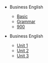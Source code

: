- Business English

  - [Basic](basic.md)
  - [Grammar](grammar.md)
  - [900](900.md)

- Business English

  - [Unit 1](quickstart.md)
  - [Unit 2](quickstart.md)
  - [Unit 3](quickstart.md)
